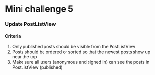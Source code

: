 # Mini challenge 5

### Update PostListView

#### Criteria
1. Only published posts should be visible from the PostListView
2. Posts should be ordered or sorted so that the newest posts show up near the top
3. Make sure all users (anonymous and signed in) can see the posts in PostListView (published)
